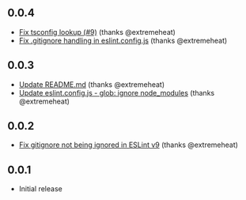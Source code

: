 ## 0.0.4
* [Fix tsconfig lookup (#9)](https://github.com/extremeheat/standard-tsx/commit/4f28fc3798d52a35d86126c29a7e5d3d341b1578) (thanks @extremeheat)
* [Fix .gitignore handling in eslint.config.js](https://github.com/extremeheat/standard-tsx/commit/a8d88a03742b02b7138d9b653026eb33a74ce829) (thanks @extremeheat)

## 0.0.3
* [Update README.md](https://github.com/extremeheat/standard-tsx/commit/0f6de2eac2d90cec95ad49ef887cfca79e6e35d1) (thanks @extremeheat)
* [Update eslint.config.js - glob: ignore node_modules](https://github.com/extremeheat/standard-tsx/commit/7f5f6735c0baebc1923ef86d12cbd00a1db22032) (thanks @extremeheat)

## 0.0.2
* [Fix gitignore not being ignored in ESLint v9](https://github.com/extremeheat/standard-tsx/commit/5cf299712901d01b873102ef34929f7cef171189) (thanks @extremeheat)

## 0.0.1

* Initial release
